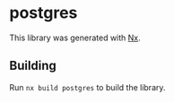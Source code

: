 # postgres

This library was generated with [Nx](https://nx.dev).

## Building

Run `nx build postgres` to build the library.
